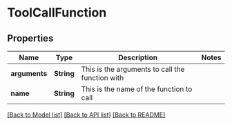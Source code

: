 # ToolCallFunction

## Properties

Name | Type | Description | Notes
------------ | ------------- | ------------- | -------------
**arguments** | **String** | This is the arguments to call the function with | 
**name** | **String** | This is the name of the function to call | 

[[Back to Model list]](../README.md#documentation-for-models) [[Back to API list]](../README.md#documentation-for-api-endpoints) [[Back to README]](../README.md)


